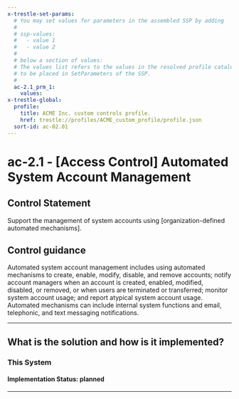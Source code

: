 ```yaml
---
x-trestle-set-params:
  # You may set values for parameters in the assembled SSP by adding
  #
  # ssp-values:
  #   - value 1
  #   - value 2
  #
  # below a section of values:
  # The values list refers to the values in the resolved profile catalog, and the ssp-values represent new values
  # to be placed in SetParameters of the SSP.
  #
  ac-2.1_prm_1:
    values:
x-trestle-global:
  profile:
    title: ACME Inc. custom controls profile.
    href: trestle://profiles/ACME_custom_profile/profile.json
  sort-id: ac-02.01
---
```


# ac-2.1 - \[Access Control\] Automated System Account Management

## Control Statement

Support the management of system accounts using [organization-defined automated mechanisms].

## Control guidance

Automated system account management includes using automated mechanisms to create, enable, modify, disable, and remove accounts; notify account managers when an account is created, enabled, modified, disabled, or removed, or when users are terminated or transferred; monitor system account usage; and report atypical system account usage. Automated mechanisms can include internal system functions and email, telephonic, and text messaging notifications.

______________________________________________________________________

## What is the solution and how is it implemented?

<!-- For implementation status enter one of: implemented, partial, planned, alternative, not-applicable -->

<!-- Note that the list of rules under ### Rules: is read-only and changes will not be captured after assembly to JSON -->

### This System

<!-- Add implementation prose for the main This System component for control: ac-2.1 -->

#### Implementation Status: planned

______________________________________________________________________
